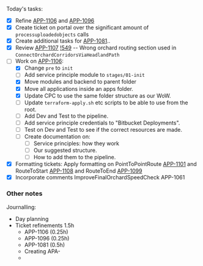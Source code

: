 Today's tasks:
- [x] Refine [APP-1106](https://agxeed.atlassian.net/browse/APP-1106) and [APP-1096](https://agxeed.atlassian.net/browse/APP-1096)
- [x] Create ticket on portal over the significant amount of `processuploadedobjects` calls
- [x] Create additional tasks for [APP-1081](https://agxeed.atlassian.net/browse/APP-1081)..
- [x] Review [APP-1107](https://agxeed.atlassian.net/browse/APP-1107) [!549](https://bitbucket.org/agxeed/agx_routing/pull-requests/549/overview) -- Wrong orchard routing section used in `ConnectOrchardCorridorsViaHeadlandPath`
- [ ] Work on [APP-1106](https://agxeed.atlassian.net/browse/APP-1106):
    - [x] Change `pre` to `init`
    - [ ] Add service principle module to `stages/01-init`
    - [x] Move modules and backend to parent folder
    - [x] Move all applications inside an apps folder.
    - [x] Update CPC to use the same folder structure as our WoW.
    - [ ] Update `terraform-apply.sh` etc scripts to be able to use from the root.
    - [ ] Add Dev and Test to the pipeline.
    - [ ] Add service principle credentials to "Bitbucket Deployments".
    - [ ] Test on Dev and Test to see if the correct resources are made.
    - [ ] Create documentation on:
        - [ ] Service principles: how they work
        - [ ] Our suggested structure.
        - [ ] How to add them to the pipeline.
- [x] Formatting tickets: Apply formatting on PointToPointRoute [APP-1101](https://agxeed.atlassian.net/browse/APP-1101) and RouteToStart [APP-1108](https://agxeed.atlassian.net/browse/APP-1108) and RouteToEnd [APP-1099](https://agxeed.atlassian.net/browse/APP-1099)
- [x] Incorporate comments ImproveFinalOrchardSpeedCheck APP-1061

### Other notes

Journalling:
- Day planning
- Ticket refinements 1.5h
    - APP-1106 (0.25h)
    - APP-1096 (0.25h)
    - APP-1081 (0.5h)
    - Creating APA-
    - 